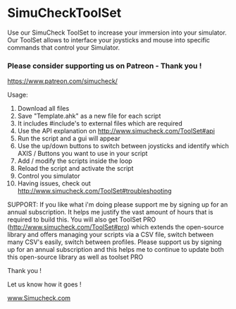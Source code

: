 # SimuCheckToolSet
Use our SimuCheck ToolSet to increase your immersion into your simulator. Our ToolSet allows to interface your joysticks and mouse into specific commands that control your Simulator.

### Please consider supporting us on Patreon - Thank you ! 
https://www.patreon.com/simucheck/

Usage:
1. Download all files
2. Save "Template.ahk" as a new file for each script
3. It includes #include's to external files which are required
4. Use the API explanation on http://www.simucheck.com/ToolSet#api
5. Run the script and a gui will appear
6. Use the up/down buttons to switch between joysticks and identify which AXIS / Buttons you want to use in your script
7. Add / modify the scripts inside the loop
8. Reload the script and activate the script
9. Control you simulator 
10. Having issues, check out http://www.simucheck.com/ToolSet#troubleshooting

SUPPORT: If you like what i'm doing please support me by signing up for an annual subscription. It helps me justify the vast amount of hours that is required to build this. You will also get ToolSet PRO (http://www.simucheck.com/ToolSet#pro) which extends the open-source library and offers managing your scripts via a CSV file, switch between many CSV's easily, switch between profiles. Please support us by signing up for an annual subscription and this helps me to continue to update both this open-source library as well as toolset PRO

Thank you !

Let us know how it goes !

www.Simucheck.com
